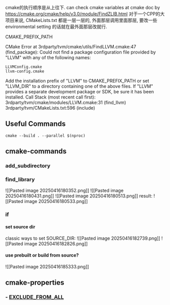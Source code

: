 cmake的执行顺序是从上往下. 
can check cmake variables at cmake doc by https://cmake.org/cmake/help/v3.0/module/FindZLIB.html
对于一个CPP的大项目来说, CMakeLists.txt 都是一层一层的, 外面那层调用里面那层, 要改一些 environmental setting 的话就在最外面那层改就行. 

CMAKE_PREFIX_PATH

CMake Error at 3rdparty/tvm/cmake/utils/FindLLVM.cmake:47 (find_package):
  Could not find a package configuration file provided by "LLVM" with any of
  the following names:
  
    LLVMConfig.cmake
    llvm-config.cmake

  Add the installation prefix of "LLVM" to CMAKE_PREFIX_PATH or set
  "LLVM_DIR" to a directory containing one of the above files.  If "LLVM"
  provides a separate development package or SDK, be sure it has been
  installed.
Call Stack (most recent call first):
  3rdparty/tvm/cmake/modules/LLVM.cmake:31 (find_llvm)
  3rdparty/tvm/CMakeLists.txt:596 (include)

## Useful Commands
`cmake --build . --parallel $(nproc)`
## cmake-commands
### add_subdirectory
### find_library
![[Pasted image 20250416180352.png]]
![[Pasted image 20250416180431.png]]
![[Pasted image 20250416180513.png]]
result:
![[Pasted image 20250416180533.png]]
### if
#### set source dir
classic ways to set SOURCE_DIR:
![[Pasted image 20250416182739.png]]
![[Pasted image 20250416182826.png]]
#### use prebuilt or build from source?
![[Pasted image 20250416185333.png]]

## cmake-properties
### - [EXCLUDE_FROM_ALL](https://cmake.org/cmake/help/latest/prop_tgt/EXCLUDE_FROM_ALL.html)
